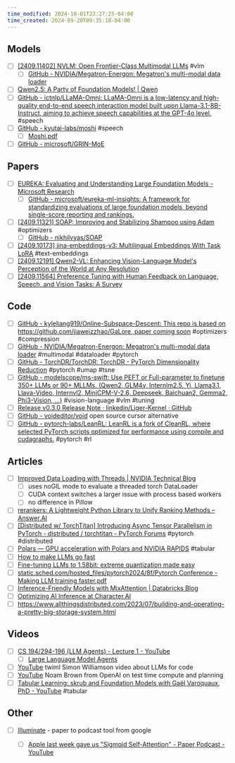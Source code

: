 ```yaml
---
time_modified: 2024-10-01T23:27:25-04:00
time_created: 2024-09-20T09:35:18-04:00
---
```


## Models
- [ ] [\[2409.11402\] NVLM: Open Frontier-Class Multimodal LLMs](https://arxiv.org/abs/2409.11402) #vlm
	- [ ] [GitHub - NVIDIA/Megatron-Energon: Megatron's multi-modal data loader](https://github.com/NVIDIA/Megatron-Energon/tree/develop)
- [ ] [Qwen2.5: A Party of Foundation Models! | Qwen](https://qwenlm.github.io/blog/qwen2.5/)
- [ ] [GitHub - ictnlp/LLaMA-Omni: LLaMA-Omni is a low-latency and high-quality end-to-end speech interaction model built upon Llama-3.1-8B-Instruct, aiming to achieve speech capabilities at the GPT-4o level.](https://github.com/ictnlp/LLaMA-Omni) #speech
- [ ] [GitHub - kyutai-labs/moshi](https://github.com/kyutai-labs/moshi) #speech
	- [ ] [Moshi.pdf](https://kyutai.org/Moshi.pdf)
- [ ] [GitHub - microsoft/GRIN-MoE](https://github.com/microsoft/GRIN-MoE)
## Papers
- [ ] [EUREKA: Evaluating and Understanding Large Foundation Models - Microsoft Research](https://www.microsoft.com/en-us/research/publication/eureka-evaluating-and-understanding-large-foundation-models/)
	- [ ] [GitHub - microsoft/eureka-ml-insights: A framework for standardizing evaluations of large foundation models, beyond single-score reporting and rankings.](https://github.com/microsoft/eureka-ml-insights)
- [ ] [\[2409.11321\] SOAP: Improving and Stabilizing Shampoo using Adam](https://arxiv.org/abs/2409.11321) #optimizers 
	- [ ] [GitHub - nikhilvyas/SOAP](https://github.com/nikhilvyas/SOAP/tree/main)
- [ ] [\[2409.10173\] jina-embeddings-v3: Multilingual Embeddings With Task LoRA](https://arxiv.org/abs/2409.10173) #text-embeddings
- [ ] [\[2409.12191\] Qwen2-VL: Enhancing Vision-Language Model's Perception of the World at Any Resolution](https://arxiv.org/abs/2409.12191)
- [ ] [\[2409.11564\] Preference Tuning with Human Feedback on Language, Speech, and Vision Tasks: A Survey](https://arxiv.org/abs/2409.11564)

## Code
- [ ] [GitHub - kyleliang919/Online-Subspace-Descent: This repo is based on https://github.com/jiaweizzhao/GaLore, paper coming soon](https://github.com/kyleliang919/Online-Subspace-Descent) #optimizers #compression
- [ ] [GitHub - NVIDIA/Megatron-Energon: Megatron's multi-modal data loader](https://github.com/NVIDIA/Megatron-Energon/tree/develop) #multimodal #dataloader #pytorch
- [ ] [GitHub - TorchDR/TorchDR: TorchDR - PyTorch Dimensionality Reduction](https://github.com/TorchDR/TorchDR/tree/main) #pytorch #umap #tsne
- [ ] [GitHub - modelscope/ms-swift: Use PEFT or Full-parameter to finetune 350+ LLMs or 90+ MLLMs. (Qwen2, GLM4v, Internlm2.5, Yi, Llama3.1, Llava-Video, Internvl2, MiniCPM-V-2.6, Deepseek, Baichuan2, Gemma2, Phi3-Vision, ...)](https://github.com/modelscope/ms-swift) #vision-language #vlm #tuning
- [ ] [Release v0.3.0 Release Note · linkedin/Liger-Kernel · GitHub](https://github.com/linkedin/Liger-Kernel/releases/tag/v0.3.0)
- [ ] [GitHub - voideditor/void](https://github.com/voideditor/void) open source cursor alternative
- [ ] [GitHub - pytorch-labs/LeanRL: LeanRL is a fork of CleanRL, where selected PyTorch scripts optimized for performance using compile and cudagraphs.](https://github.com/pytorch-labs/LeanRL) #pytorch #rl

## Articles
- [ ] [Improved Data Loading with Threads | NVIDIA Technical Blog](https://developer.nvidia.com/blog/improved-data-loading-with-threads/)
	- [ ] uses noGIL mode to evaluate a threaded torch DataLoader
	- [ ] CUDA context switches a larger issue with process based workers
	- [ ] no difference in Pillow
- [ ] [rerankers: A Lightweight Python Library to Unify Ranking Methods – Answer.AI](https://www.answer.ai/posts/2024-09-16-rerankers.html)
- [ ] [\[Distributed w/ TorchTitan\] Introducing Async Tensor Parallelism in PyTorch - distributed / torchtitan - PyTorch Forums](https://discuss.pytorch.org/t/distributed-w-torchtitan-introducing-async-tensor-parallelism-in-pytorch/209487/1) #pytorch #distributed
- [ ] [Polars — GPU acceleration with Polars and NVIDIA RAPIDS](https://pola.rs/posts/gpu-engine-release/) #tabular
- [ ] [How to make LLMs go fast](https://vgel.me/posts/faster-inference/)
- [ ] [Fine-tuning LLMs to 1.58bit: extreme quantization made easy](https://huggingface.co/blog/1_58_llm_extreme_quantization)
- [ ] [static.sched.com/hosted\_files/pytorch2024/8f/Pytorch Conference - Making LLM training faster.pdf](https://static.sched.com/hosted_files/pytorch2024/8f/Pytorch%20Conference%20-%20Making%20LLM%20training%20faster.pdf)
- [ ] [Inference-Friendly Models with MixAttention | Databricks Blog](https://www.databricks.com/blog/mixattention)
- [ ] [Optimizing AI Inference at Character.AI](https://research.character.ai/optimizing-inference/)
- [ ] https://www.allthingsdistributed.com/2023/07/building-and-operating-a-pretty-big-storage-system.html

## Videos
- [ ] [CS 194/294-196 (LLM Agents) - Lecture 1 - YouTube](https://www.youtube.com/live/QL-FS_Zcmyo?si=cOJ2ehYvXiKc12ey)
	- [ ] [Large Language Model Agents](https://llmagents-learning.org/f24)
- [ ] [YouTube](https://youtu.be/CRpHNB87gRY?si=bDc_qDqbVbKW6aGW) twiml Simon Williamson video about LLMs for code
- [ ] [YouTube](https://youtu.be/eaAonE58sLU?si=s0weM1yKvKm7x9AP) Noam Brown from OpenAI on test time compute and planning
- [ ] [Tabular Learning: skrub and Foundation Models with Gaël Varoquaux, PhD - YouTube](https://www.youtube.com/watch?v=ITC_rmo3rhc) #tabular

## Other
- [ ] [Illuminate](https://illuminate.google.com/papers) - paper to podcast tool from google
	- [ ] [Apple last week gave us "Sigmoid Self-Attention" - Paper Podcast - YouTube](https://www.youtube.com/watch?v=qmm6GhA5w3Y)


